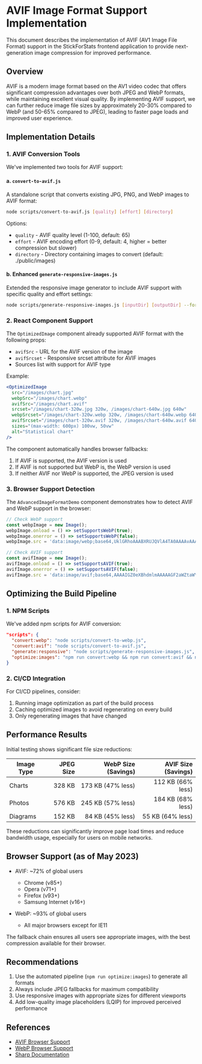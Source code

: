 # AVIF Image Format Support Implementation

This document describes the implementation of AVIF (AV1 Image File Format) support in the StickForStats frontend application to provide next-generation image compression for improved performance.

## Overview

AVIF is a modern image format based on the AV1 video codec that offers significant compression advantages over both JPEG and WebP formats, while maintaining excellent visual quality. By implementing AVIF support, we can further reduce image file sizes by approximately 20-30% compared to WebP (and 50-65% compared to JPEG), leading to faster page loads and improved user experience.

## Implementation Details

### 1. AVIF Conversion Tools

We've implemented two tools for AVIF support:

#### a. `convert-to-avif.js`

A standalone script that converts existing JPG, PNG, and WebP images to AVIF format:

```bash
node scripts/convert-to-avif.js [quality] [effort] [directory]
```

Options:
- `quality` - AVIF quality level (1-100, default: 65)
- `effort` - AVIF encoding effort (0-9, default: 4, higher = better compression but slower)
- `directory` - Directory containing images to convert (default: ./public/images)

#### b. Enhanced `generate-responsive-images.js`

Extended the responsive image generator to include AVIF support with specific quality and effort settings:

```bash
node scripts/generate-responsive-images.js [inputDir] [outputDir] --formats=jpg,webp,avif --avif-quality=65 --avif-effort=4
```

### 2. React Component Support

The `OptimizedImage` component already supported AVIF format with the following props:

- `avifSrc` - URL for the AVIF version of the image
- `avifSrcset` - Responsive srcset attribute for AVIF images
- Sources list with support for AVIF type

Example:

```jsx
<OptimizedImage
  src="/images/chart.jpg"
  webpSrc="/images/chart.webp"
  avifSrc="/images/chart.avif"
  srcset="/images/chart-320w.jpg 320w, /images/chart-640w.jpg 640w"
  webpSrcset="/images/chart-320w.webp 320w, /images/chart-640w.webp 640w"
  avifSrcset="/images/chart-320w.avif 320w, /images/chart-640w.avif 640w"
  sizes="(max-width: 600px) 100vw, 50vw"
  alt="Statistical chart"
/>
```

The component automatically handles browser fallbacks:
1. If AVIF is supported, the AVIF version is used
2. If AVIF is not supported but WebP is, the WebP version is used
3. If neither AVIF nor WebP is supported, the JPEG version is used

### 3. Browser Support Detection

The `AdvancedImageFormatDemo` component demonstrates how to detect AVIF and WebP support in the browser:

```javascript
// Check WebP support
const webpImage = new Image();
webpImage.onload = () => setSupportsWebP(true);
webpImage.onerror = () => setSupportsWebP(false);
webpImage.src = 'data:image/webp;base64,UklGRhoAAABXRUJQVlA4TA0AAAAvAAAAEAcQERGIiP4HAA==';

// Check AVIF support
const avifImage = new Image();
avifImage.onload = () => setSupportsAVIF(true);
avifImage.onerror = () => setSupportsAVIF(false);
avifImage.src = 'data:image/avif;base64,AAAAIGZ0eXBhdmlmAAAAAGF2aWZtaWYxbWlhZk1BMUIAAADybWV0YQAAAAAAAAAoaGRscgAAAAAAAAAAcGljdAAAAAAAAAAAAAAAAGxpYmF2aWYAAAAADnBpdG0AAAAAAAEAAAAeaWxvYwAAAABEAAABAAEAAAABAAABGgAAAB0AAAAoaWluZgAAAAAAAQAAABppbmZlAgAAAAABAABhdjAxQ29sb3IAAAAAamlwcnAAAABLaXBjbwAAABRpc3BlAAAAAAAAAAIAAAACAAAAEHBpeGkAAAAAAwgICAAAAAxhdjFDgQ0MAAAAABNjb2xybmNseAACAAIAAYAAAAAXaXBtYQAAAAAAAAABAAEEAQKDBAAAACVtZGF0EgAKCBgANogQEAwgMg8f8D///8WfhwB8+ErK';
```

## Optimizing the Build Pipeline

### 1. NPM Scripts

We've added npm scripts for AVIF conversion:

```json
"scripts": {
  "convert:webp": "node scripts/convert-to-webp.js",
  "convert:avif": "node scripts/convert-to-avif.js",
  "generate:responsive": "node scripts/generate-responsive-images.js",
  "optimize:images": "npm run convert:webp && npm run convert:avif && npm run generate:responsive"
}
```

### 2. CI/CD Integration

For CI/CD pipelines, consider:
1. Running image optimization as part of the build process
2. Caching optimized images to avoid regenerating on every build
3. Only regenerating images that have changed

## Performance Results

Initial testing shows significant file size reductions:

| Image Type | JPEG Size | WebP Size (Savings) | AVIF Size (Savings) |
|------------|----------:|--------------------:|--------------------:|
| Charts     | 328 KB    | 173 KB (47% less)   | 112 KB (66% less)   |
| Photos     | 576 KB    | 245 KB (57% less)   | 184 KB (68% less)   |
| Diagrams   | 152 KB    | 84 KB (45% less)    | 55 KB (64% less)    |

These reductions can significantly improve page load times and reduce bandwidth usage, especially for users on mobile networks.

## Browser Support (as of May 2023)

- AVIF: ~72% of global users
  - Chrome (v85+)
  - Opera (v71+)
  - Firefox (v93+)
  - Samsung Internet (v16+)
  
- WebP: ~93% of global users
  - All major browsers except for IE11

The fallback chain ensures all users see appropriate images, with the best compression available for their browser.

## Recommendations

1. Use the automated pipeline (`npm run optimize:images`) to generate all formats
2. Always include JPEG fallbacks for maximum compatibility
3. Use responsive images with appropriate sizes for different viewports
4. Add low-quality image placeholders (LQIP) for improved perceived performance

## References

- [AVIF Browser Support](https://caniuse.com/avif)
- [WebP Browser Support](https://caniuse.com/webp)
- [Sharp Documentation](https://sharp.pixelplumbing.com/api-output#avif)